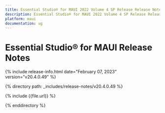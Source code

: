 ```yaml
---
title: Essential Studio® for MAUI 2022 Volume 4 SP Release Release Notes  
description: Essential Studio® for MAUI 2022 Volume 4 SP Release Release Notes  
platform: maui
documentation: ug
---
```


# Essential Studio® for MAUI Release Notes  

{% include release-info.html date="February 07, 2023"  version="v20.4.0.49" %} 

{% directory path: _includes/release-notes/v20.4.0.49 %}

{% include {{file.url}} %}

{% enddirectory %}



